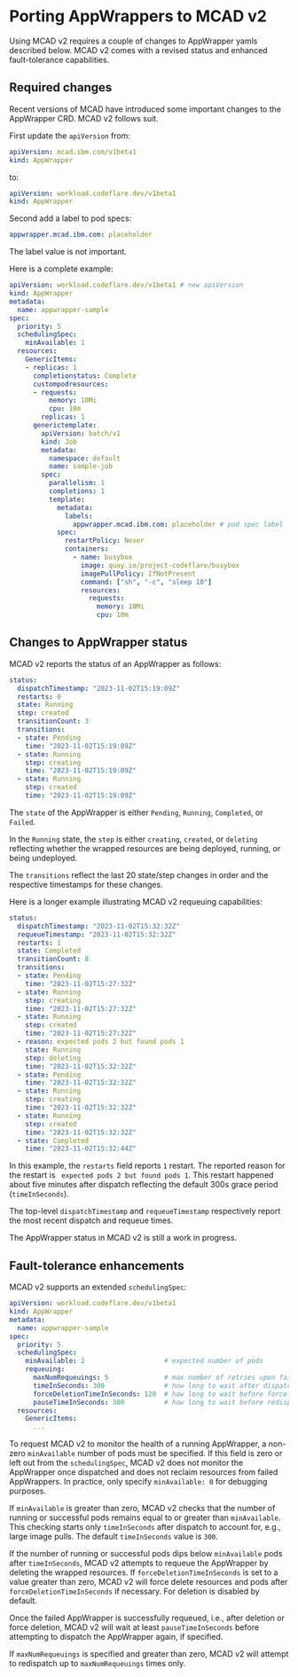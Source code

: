 # Porting AppWrappers to MCAD v2

Using MCAD v2 requires a couple of changes to AppWrapper yamls described
below. MCAD v2 comes with a revised status and enhanced fault-tolerance capabilities.

## Required changes

Recent versions of MCAD have introduced some important changes to the AppWrapper
CRD. MCAD v2 follows suit.

First update the `apiVersion` from:
```yaml
apiVersion: mcad.ibm.com/v1beta1
kind: AppWrapper
```
to:
```yaml
apiVersion: workload.codeflare.dev/v1beta1
kind: AppWrapper
```
Second add a label to pod specs:
```yaml
appwrapper.mcad.ibm.com: placeholder
```
The label value is not important.

Here is a complete example:
```yaml
apiVersion: workload.codeflare.dev/v1beta1 # new apiVersion
kind: AppWrapper
metadata:
  name: appwrapper-sample
spec:
  priority: 5
  schedulingSpec:
    minAvailable: 1
  resources:
    GenericItems:
    - replicas: 1
      completionstatus: Complete
      custompodresources:
      - requests:
          memory: 10Mi
          cpu: 10m
        replicas: 1
      generictemplate:
        apiVersion: batch/v1
        kind: Job
        metadata:
          namespace: default
          name: sample-job
        spec:
          parallelism: 1
          completions: 1
          template:
            metadata:
              labels:
                appwrapper.mcad.ibm.com: placeholder # pod spec label
            spec:
              restartPolicy: Never
              containers:
                - name: busybox
                  image: quay.io/project-codeflare/busybox
                  imagePullPolicy: IfNotPresent
                  command: ["sh", "-c", "sleep 10"]
                  resources:
                    requests:
                      memory: 10Mi
                      cpu: 10m
```

## Changes to AppWrapper status

MCAD v2 reports the status of an AppWrapper as follows:
```yaml
status:
  dispatchTimestamp: "2023-11-02T15:19:09Z"
  restarts: 0
  state: Running
  step: created
  transitionCount: 3
  transitions:
  - state: Pending
    time: "2023-11-02T15:19:09Z"
  - state: Running
    step: creating
    time: "2023-11-02T15:19:09Z"
  - state: Running
    step: created
    time: "2023-11-02T15:19:09Z"
```

The `state` of the AppWrapper is either `Pending`, `Running`, `Completed`, or
`Failed`.

In the `Running` state, the `step` is either `creating`, `created`, or
`deleting` reflecting whether the wrapped resources are being deployed, running,
or being undeployed.

The `transitions` reflect the last 20 state/step changes in order and the
respective timestamps for these changes.

Here is a longer example illustrating MCAD v2 requeuing capabilities:
```yaml
status:
  dispatchTimestamp: "2023-11-02T15:32:32Z"
  requeueTimestamp: "2023-11-02T15:32:32Z"
  restarts: 1
  state: Completed
  transitionCount: 8
  transitions:
  - state: Pending
    time: "2023-11-02T15:27:32Z"
  - state: Running
    step: creating
    time: "2023-11-02T15:27:32Z"
  - state: Running
    step: created
    time: "2023-11-02T15:27:32Z"
  - reason: expected pods 2 but found pods 1
    state: Running
    step: deleting
    time: "2023-11-02T15:32:32Z"
  - state: Pending
    time: "2023-11-02T15:32:32Z"
  - state: Running
    step: creating
    time: "2023-11-02T15:32:32Z"
  - state: Running
    step: created
    time: "2023-11-02T15:32:32Z"
  - state: Completed
    time: "2023-11-02T15:32:44Z"
```
In this example, the `restarts` field reports `1` restart. The reported reason
for the restart is ` expected pods 2 but found pods 1`. This restart happened
about five minutes after dispatch reflecting the default 300s grace period
(`timeInSeconds`).

The top-level `dispatchTimestamp` and `requeueTimestamp` respectively report the
most recent dispatch and requeue times.

The AppWrapper status in MCAD v2 is still a work in progress.

## Fault-tolerance enhancements

MCAD v2 supports an extended `schedulingSpec`:

```yaml
apiVersion: workload.codeflare.dev/v1beta1
kind: AppWrapper
metadata:
  name: appwrapper-sample
spec:
  priority: 5
  schedulingSpec:
    minAvailable: 2                    # expected number of pods
    requeuing:
      maxNumRequeuings: 5              # max number of retries upon failure
      timeInSeconds: 300               # how long to wait after dispatch before checking pod counts
      forceDeletionTimeInSeconds: 120  # how long to wait before force deletion on requeuing or failure
      pauseTimeInSeconds: 300          # how long to wait before redispatching a requeued AppWrapper
  resources:
    GenericItems:
      ...
```

To request MCAD v2 to monitor the health of a running AppWrapper, a non-zero
`minAvailable` number of pods must be specified. If this field is zero or left
out from the `schedulingSpec`, MCAD v2 does not monitor the AppWrapper once
dispatched and does not reclaim resources from failed AppWrappers. In practice,
only specify `minAvailable: 0` for debugging purposes.

If `minAvailable` is greater than zero, MCAD v2 checks that the number of
running or successful pods remains equal to or greater than `minAvailable`. This
checking starts only `timeInSeconds` after dispatch to account for, e.g., large
image pulls. The default `timeInSeconds` value is `300`.

If the number of running or successful pods dips below `minAvailable` pods after
`timeInSeconds`, MCAD v2 attempts to requeue the AppWrapper by deleting the
wrapped resources. If `forceDeletionTimeInSeconds` is set to a value greater
than zero, MCAD v2 will force delete resources and pods after
`forceDeletionTimeInSeconds` if necessary. For deletion is disabled by default.

Once the failed AppWrapper is successfully requeued, i.e., after deletion or
force deletion, MCAD v2 will wait at least `pauseTimeInSeconds` before
attempting to dispatch the AppWrapper again, if specified.

If `maxNumRequeuings` is specified and greater than zero, MCAD v2 will attempt
to redispatch up to `maxNumRequeuings` times only.

